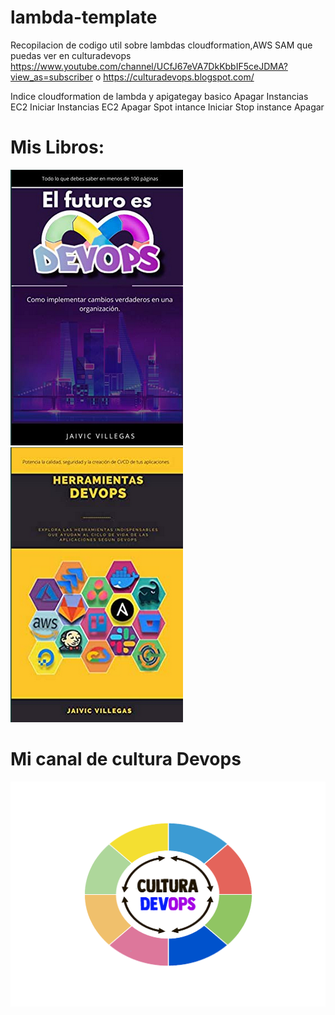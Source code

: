 # lambda-template
Recopilacion de codigo util sobre lambdas cloudformation,AWS SAM que puedas ver en culturadevops
https://www.youtube.com/channel/UCfJ67eVA7DkKbbIF5ceJDMA?view_as=subscriber  o https://culturadevops.blogspot.com/




Indice
cloudformation de lambda y apigategay basico
Apagar Instancias EC2
Iniciar Instancias EC2
Apagar Spot intance 
Iniciar Stop instance
Apagar 



# Mis Libros:

[![libros futuro es devops ](https://github.com/culturadevops/ecs_para_principiantes/blob/master/recursos/futuroesdevopsjaivicvillegas.png)](https://amzn.to/3S8AGG9) [![libros herramientas devops](https://github.com/culturadevops/ecs_para_principiantes/blob/master/recursos/herramientasdevops.png)](https://amzn.to/3ga1c4E)

# Mi canal de cultura Devops

[![canal de youtube sobre devops ](https://github.com/culturadevops/ecs_para_principiantes/blob/master/recursos/culturadevops.png)](https://www.youtube.com/channel/UCfJ67eVA7DkKbbIF5ceJDMA?sub_confirmation=1) 